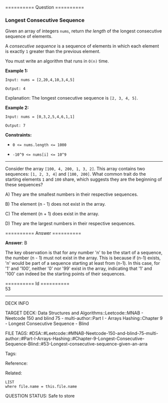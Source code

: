 ========== Question ==========  

### Longest Consecutive Sequence

Given an array of integers `nums`, return _the length_ of the longest consecutive sequence of elements.

A _consecutive sequence_ is a sequence of elements in which each element is exactly `1` greater than the previous element.

You must write an algorithm that runs in `O(n)` time.

**Example 1:**

```
Input: nums = [2,20,4,10,3,4,5]

Output: 4
```

Explanation: The longest consecutive sequence is `[2, 3, 4, 5]`.

**Example 2:**

```
Input: nums = [0,3,2,5,4,6,1,1]

Output: 7
```

**Constraints:**

-   `0 <= nums.length <= 1000`

-   `-10^9 <= nums[i] <= 10^9`

---

Consider the array `[100, 4, 200, 1, 3, 2]`. This array contains two sequences: `[1, 2, 3, 4]` and `[100, 200]`. What common trait do the starting elements `1` and `100` share, which suggests they are the beginning of these sequences?

A) They are the smallest numbers in their respective sequences.

B) The element (n - 1) does not exist in the array.

C) The element (n + 1) does exist in the array.

D) They are the largest numbers in their respective sequences.  

========== Answer ==========  

**Answer**: B

The key observation is that for any number 'n' to be the start of a sequence, the number (n - 1) must not exist in the array. This is because if (n-1) exists, 'n' would be part of a sequence starting at least from (n-1). In this case, for '1' and '100', neither '0' nor '99' exist in the array, indicating that '1' and '100' can indeed be the starting points of their sequences.

========== Id ==========  
53

---

DECK INFO

TARGET DECK: Data Structures and Algorithms::Leetcode::MNAB - Neetcode 150 and blind 75 - multi-author::Part I - Arrays Hashing::Chapter 9 - Longest Consecutive Sequence - Blind

FILE TAGS: #DSA::#Leetcode::#MNAB-Neetcode-150-and-blind-75-multi-author::#Part-I-Arrays-Hashing::#Chapter-9-Longest-Consecutive-Sequence-Blind::#53-Longest-consecutive-sequence-given-an-arra

Tags:

Reference:

Related:

```dataview
LIST
where file.name = this.file.name
```

QUESTION STATUS: Safe to store
